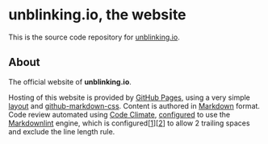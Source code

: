 # unblinking.io, the website  

This is the source code repository for [unblinking.io](http://www.unblinking.io/).  

## About  

The official website of __unblinking.io__.  

Hosting of this website is provided by [GitHub Pages](https://pages.github.com/), using a very simple [layout](https://github.com/jmg1138/unblinkingio_website/blob/master/_layouts/default.html) and [github-markdown-css](https://github.com/sindresorhus/github-markdown-css). Content is authored in [Markdown](https://daringfireball.net/projects/markdown/syntax) format. Code review automated using [Code Climate](https://codeclimate.com/github/jmg1138/unblinkingio_website), [configured](https://github.com/jmg1138/unblinkingio_website/blob/master/.codeclimate.yml) to use the [Markdownlint](https://github.com/mivok/markdownlint) engine, which is configured[[1](https://github.com/jmg1138/unblinkingio_website/blob/master/.mdlrc)][[2](https://github.com/jmg1138/unblinkingio_website/blob/master/.mdlstyle.rb)] to allow 2 trailing spaces and exclude the line length rule.
